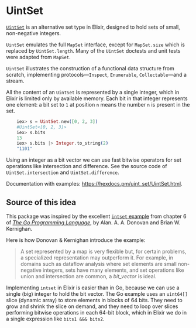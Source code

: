 # UintSet

[`UintSet`](https://hexdocs.pm/uint_set/UintSet.html) is an alternative set type in Elixir,
designed to hold sets of small, non-negative integers.

`UintSet` emulates the full `MapSet` interface,
except for `MapSet.size` which is replaced by `UintSet.length`.
Many of the `UintSet` doctests and unit tests were adapted from `MapSet`.

`UintSet` illustrates the construction of a functional data structure from scratch,
implementing protocols—`Inspect`, `Enumerable`, `Collectable`—and a stream.

All the content of an `UintSet` is represented by a single integer,
which in Elixir is limited only by available memory.
Each bit in that integer represents one element:
a bit set to `1` at position `n` means the number `n` is present in the set.

```elixir
    iex> s = UintSet.new([0, 2, 3])    
    #UintSet<[0, 2, 3]>
    iex> s.bits                        
    13
    iex> s.bits |> Integer.to_string(2)
    "1101"
```

Using an integer as a bit vector we can use fast bitwise operators
for set operations like intersection and difference.
See the source code of `UintSet.intersection` and `UintSet.difference`.

Documentation with examples: https://hexdocs.pm/uint_set/UintSet.html.

## Source of this idea

This package was inspired by the excellent [`intset` example](https://github.com/adonovan/gopl.io/blob/master/ch6/intset/intset.go) from chapter 6 of
[_The Go Programming Language_](http://www.gopl.io/), by Alan. A. A. Donovan and Brian W. Kernighan.

Here is how Donovan & Kernighan introduce the example:

> A set represented by a map is very flexible but, for certain problems,
> a specialized representation may outperform it. For example, in domains 
> such as dataflow analysis where set elements are small non-negative integers,
> sets have many elements, and set operations like union and intersection are common,
> a *bit_vector* is ideal.

Implementing `intset` in Elixir is easier than in Go, because we can use a single (big) integer to hold the bit vector.
The Go example uses an `uint64[]` slice (dynamic array) to store elements in blocks of 64 bits. They need to grow and shrink the slice on demand, and they need to loop over slices performing bitwise operations in each 64-bit block, which
in Elixir we do in a single expression like `bits1 &&& bits2`.
